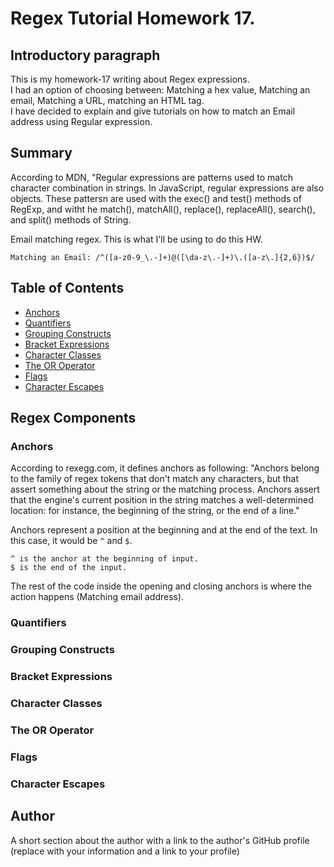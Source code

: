 # Regex Tutorial Homework 17.

## Introductory paragraph

This is my homework-17 writing about Regex expressions.  
I had an option of choosing between: Matching a hex value, Matching an email, Matching a URL, matching an HTML tag.  
I have decided to explain and give tutorials on how to match an Email address using Regular expression.

## Summary

According to MDN, "Regular expressions are patterns used to match character combination in strings. In JavaScript, regular expressions are also objects. These pattersn are used with the exec() and test() methods of RegExp, and witht he match(), matchAll(), replace(), replaceAll(), search(), and split() methods of String.

Email matching regex. This is what I'll be using to do this HW.

`Matching an Email: /^([a-z0-9_\.-]+)@([\da-z\.-]+)\.([a-z\.]{2,6})$/`

## Table of Contents

- [Anchors](#anchors)
- [Quantifiers](#quantifiers)
- [Grouping Constructs](#grouping-constructs)
- [Bracket Expressions](#bracket-expressions)
- [Character Classes](#character-classes)
- [The OR Operator](#the-or-operator)
- [Flags](#flags)
- [Character Escapes](#character-escapes)

## Regex Components

### Anchors

According to rexegg.com, it defines anchors as following: "Anchors belong to the family of regex tokens that don't match any characters, but that assert something about the string or the matching process. Anchors assert that the engine's current position in the string matches a well-determined location: for instance, the beginning of the string, or the end of a line."

Anchors represent a position at the beginning and at the end of the text. In this case, it would be `^` and `$`.

    ^ is the anchor at the beginning of input.
    $ is the end of the input.

The rest of the code inside the opening and closing anchors is where the action happens (Matching email address).

### Quantifiers

### Grouping Constructs

### Bracket Expressions

### Character Classes

### The OR Operator

### Flags

### Character Escapes

## Author

A short section about the author with a link to the author's GitHub profile (replace with your information and a link to your profile)
